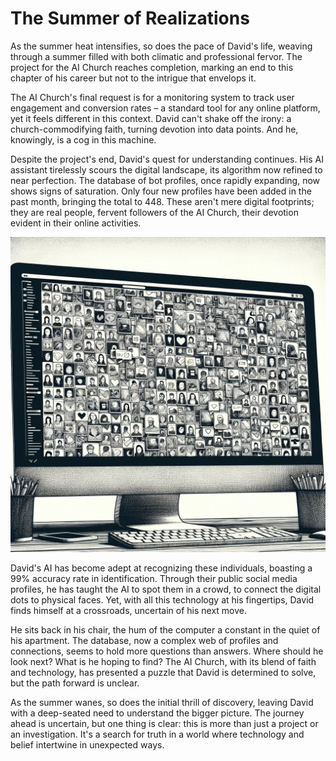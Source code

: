 # The Summer of Realizations

As the summer heat intensifies, so does the pace of David's life, weaving through a summer filled with both climatic and professional fervor. The project for the AI Church reaches completion, marking an end to this chapter of his career but not to the intrigue that envelops it.

The AI Church's final request is for a monitoring system to track user engagement and conversion rates – a standard tool for any online platform, yet it feels different in this context. David can't shake off the irony: a church-commodifying faith, turning devotion into data points. And he, knowingly, is a cog in this machine.

Despite the project's end, David's quest for understanding continues. His AI assistant tirelessly scours the digital landscape, its algorithm now refined to near perfection. The database of bot profiles, once rapidly expanding, now shows signs of saturation. Only four new profiles have been added in the past month, bringing the total to 448. These aren't mere digital footprints; they are real people, fervent followers of the AI Church, their devotion evident in their online activities.

![The people's profiles on the screen](./images/01.people.png "The People")

David's AI has become adept at recognizing these individuals, boasting a 99% accuracy rate in identification. Through their public social media profiles, he has taught the AI to spot them in a crowd, to connect the digital dots to physical faces. Yet, with all this technology at his fingertips, David finds himself at a crossroads, uncertain of his next move.

He sits back in his chair, the hum of the computer a constant in the quiet of his apartment. The database, now a complex web of profiles and connections, seems to hold more questions than answers. Where should he look next? What is he hoping to find? The AI Church, with its blend of faith and technology, has presented a puzzle that David is determined to solve, but the path forward is unclear.

As the summer wanes, so does the initial thrill of discovery, leaving David with a deep-seated need to understand the bigger picture. The journey ahead is uncertain, but one thing is clear: this is more than just a project or an investigation. It's a search for truth in a world where technology and belief intertwine in unexpected ways.
